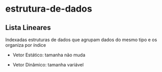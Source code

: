 # estrutura-de-dados

## Lista Lineares

Indexadas estruturas de dados que agrupam dados do mesmo tipo e os organiza por índice

- Vetor Estático: tamanha não muda

- Vetor Dinâmico: tamanha variável
